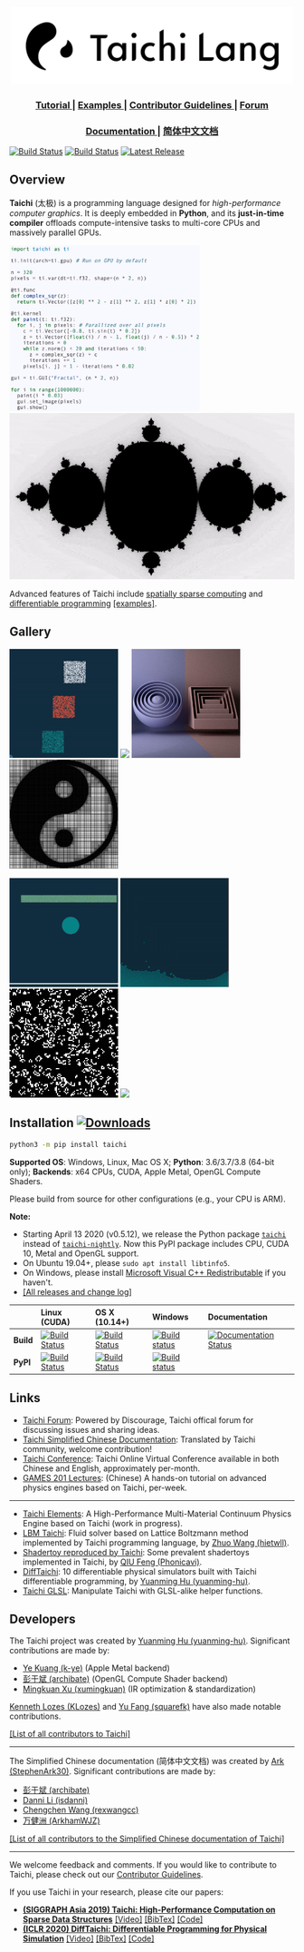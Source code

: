 <div align="center">
  <img width="500px" src="https://github.com/taichi-dev/taichi/raw/master/misc/logo.png">
  <h3> <a href="https://taichi.readthedocs.io/en/stable/hello.html"> Tutorial </a> | <a href="https://github.com/taichi-dev/taichi/tree/master/examples"> Examples </a> | <a href="https://taichi.readthedocs.io/en/stable/contributor_guide.html"> Contributor Guidelines </a> | <a href="https://forum.taichi.graphics/"> Forum </a> </h3>
  <h3> <a href="https://taichi.readthedocs.io/en/stable/"> Documentation </a> | <a href="https://taichi.readthedocs.io/zh_CN/latest/"> 简体中文文档 </a> </h3>
</div>

[![Build Status](https://img.shields.io/travis/taichi-dev/taichi?logo=Travis&branch=master)](https://travis-ci.com/taichi-dev/taichi)
[![Build Status](https://img.shields.io/appveyor/build/yuanming-hu/taichi?logo=AppVeyor)](https://ci.appveyor.com/project/yuanming-hu/taichi/branch/master)
[![Latest Release](https://img.shields.io/github/v/release/taichi-dev/taichi?color=blue)](https://github.com/taichi-dev/taichi/releases/latest)

## Overview

**Taichi** (太极) is a programming language designed for *high-performance computer graphics*. It is deeply embedded in **Python**, and its **just-in-time compiler** offloads compute-intensive tasks to multi-core CPUs and massively parallel GPUs.

<a href="https://github.com/taichi-dev/taichi/blob/master/examples/fractal.py#L1-L31"> <img src="https://github.com/yuanming-hu/public_files/raw/master/graphics/taichi/fractal_code.png" height="293px"></a>  <img src="https://raw.githubusercontent.com/yuanming-hu/public_files/master/graphics/taichi/fractal_small.gif" height="293px">


Advanced features of Taichi include [spatially sparse computing](https://taichi.readthedocs.io/en/latest/sparse.html) and [differentiable programming](https://taichi.readthedocs.io/en/latest/differentiable_programming.html) [[examples]](https://github.com/yuanming-hu/difftaichi).

## Gallery

<a href="https://github.com/taichi-dev/taichi/blob/master/examples/mpm128.py"><img src="https://raw.githubusercontent.com/yuanming-hu/public_files/master/graphics/taichi/mpm128.gif" height="192px"></a> <a href="https://github.com/taichi-dev/taichi/blob/master/examples/stable_fluid.py"> <img src="https://raw.githubusercontent.com/yuanming-hu/public_files/master/graphics/taichi/stable_fluids.gif" height="192px"></a> <a href="https://github.com/taichi-dev/taichi/blob/master/examples/sdf_renderer.py"><img src="https://raw.githubusercontent.com/yuanming-hu/public_files/master/graphics/taichi/sdf_renderer.jpg" height="192px"></a> <a href="https://github.com/taichi-dev/taichi/blob/master/examples/taichi_sparse.py"><img src="https://raw.githubusercontent.com/yuanming-hu/public_files/master/graphics/taichi/sparse_grids.gif" height="192px"></a>

<a href="https://github.com/taichi-dev/taichi/blob/master/examples/mpm_lagrangian_forces.py"><img src="https://raw.githubusercontent.com/yuanming-hu/public_files/master/graphics/taichi/lagrangian.gif" height="192px"></a> <a href="https://github.com/taichi-dev/taichi/blob/master/examples/pbf2d.py"><img src="https://raw.githubusercontent.com/yuanming-hu/public_files/master/graphics/taichi/pbf.gif" height="192px"></a> <a href="https://github.com/taichi-dev/taichi/blob/master/examples/game_of_life.py"><img src="https://raw.githubusercontent.com/yuanming-hu/public_files/master/graphics/taichi/game_of_life.gif" height="192px"></a> <a href="https://github.com/taichi-dev/taichi/blob/master/examples/euler.py"><img src="https://raw.githubusercontent.com/yuanming-hu/public_files/master/graphics/taichi/euler.gif" height="192px"></a>

## Installation [![Downloads](https://pepy.tech/badge/taichi/month)](https://pepy.tech/project/taichi/month)

```bash
python3 -m pip install taichi
```

**Supported OS**: Windows, Linux, Mac OS X; **Python**: 3.6/3.7/3.8 (64-bit only); **Backends**: x64 CPUs, CUDA, Apple Metal, OpenGL Compute Shaders.

Please build from source for other configurations (e.g., your CPU is ARM).

**Note:**
 - Starting April 13 2020 (v0.5.12), we release the Python package [`taichi`](https://pypi.org/project/taichi/) instead of [`taichi-nightly`](https://pypi.org/project/taichi-nightly/). Now this PyPI package includes CPU, CUDA 10, Metal and OpenGL support.
 - On Ubuntu 19.04+, please `sudo apt install libtinfo5`.
 - On Windows, please install [Microsoft Visual C++ Redistributable](https://aka.ms/vs/16/release/vc_redist.x64.exe) if you haven't.
 - [[All releases and change log]](https://github.com/taichi-dev/taichi/releases)

|| **Linux (CUDA)** | **OS X (10.14+)** | **Windows** | **Documentation**|
|:------|:-----|:-----|:-----|:-----|
|**Build**|[![Build Status](http://f11.csail.mit.edu:8080/job/taichi/badge/icon)](http://f11.csail.mit.edu:8080/job/taichi/)| [![Build Status](https://travis-ci.com/taichi-dev/taichi.svg?branch=master)](https://travis-ci.com/taichi-dev/taichi) | [![Build status](https://ci.appveyor.com/api/projects/status/yxm0uniin8xty4j7/branch/master?svg=true)](https://ci.appveyor.com/project/yuanming-hu/taichi/branch/master)| [![Documentation Status](https://readthedocs.org/projects/taichi/badge/?version=latest)](http://taichi.readthedocs.io/en/latest/?badge=latest)|
|**PyPI**|[![Build Status](https://travis-ci.com/yuanming-hu/taichi-wheels-test.svg?branch=master)](https://travis-ci.com/yuanming-hu/taichi-wheels-test)|[![Build Status](https://travis-ci.com/yuanming-hu/taichi-wheels-test.svg?branch=master)](https://travis-ci.com/yuanming-hu/taichi-wheels-test)|[![Build status](https://ci.appveyor.com/api/projects/status/39ar9wa8yd49je7o?svg=true)](https://ci.appveyor.com/project/yuanming-hu/taichi-wheels-test) |

## Links

- [Taichi Forum](https://forum.taichi.graphics): Powered by Discourage, Taichi offical forum for discussing issues and sharing ideas.
- [Taichi Simplified Chinese Documentation](https://github.com/taichi-dev/taichi-docs-zh-cn): Translated by Taichi community, welcome contribution!
- [Taichi Conference](https://github.com/taichi-dev/taichicon): Taichi Online Virtual Conference available in both Chinese and English, approximately per-month.
- [GAMES 201 Lectures](https://github.com/taichi-dev/games201): (Chinese) A hands-on tutorial on advanced physics engines based on Taichi, per-week.

---

- [Taichi Elements](https://github.com/taichi-dev/taichi_elements): A High-Performance Multi-Material Continuum Physics Engine based on Taichi (work in progress).
- [LBM Taichi](https://github.com/hietwll/LBM_Taichi): Fluid solver based on Lattice Boltzmann method implemented by Taichi programming language, by [Zhuo Wang (hietwll)](https://github.com/hietwll).
- [Shadertoy reproduced by Taichi](https://github.com/Phonicavi/Shadertoy-taichi): Some prevalent shadertoys implemented in Taichi, by [QIU Feng (Phonicavi)](https://github.com/Phonicavi).
- [DiffTaichi](https://github.com/yuanming-hu/difftaichi): 10 differentiable physical simulators built with Taichi differentiable programming, by [Yuanming Hu (yuanming-hu)](https://github.com/yuanming-hu).
- [Taichi GLSL](https://github.com/taichi-dev/taichi_glsl): Manipulate Taichi with GLSL-alike helper functions.

## Developers

The Taichi project was created by [Yuanming Hu (yuanming-hu)](https://github.com/yuanming-hu). Significant contributions are made by:
 - [Ye Kuang (k-ye)](https://github.com/k-ye) (Apple Metal backend)
 - [彭于斌 (archibate)](https://github.com/archibate) (OpenGL Compute Shader backend)
 - [Mingkuan Xu (xumingkuan)](https://github.com/xumingkuan) (IR optimization & standardization)

[Kenneth Lozes (KLozes)](https://github.com/KLozes) and [Yu Fang (squarefk)](https://github.com/squarefk) have also made notable contributions.

[[List of all contributors to Taichi]](https://github.com/taichi-dev/taichi/graphs/contributors)

-------------------------------

The Simplified Chinese documentation (简体中文文档) was created by [Ark (StephenArk30)](https://github.com/StephenArk30). Significant contributions are made by:
  - [彭于斌 (archibate)](https://github.com/archibate)
  - [Danni Li (isdanni)](https://github.com/isdanni)
  - [Chengchen Wang (rexwangcc)](https://github.com/rexwangcc)
  - [万健洲 (ArkhamWJZ)](https://github.com/ArkhamWJZ)

[[List of all contributors to the Simplified Chinese documentation of Taichi]](https://github.com/taichi-dev/taichi-docs-zh-cn/graphs/contributors)

-------------------------------

We welcome feedback and comments. If you would like to contribute to Taichi, please check out our [Contributor Guidelines](https://taichi.readthedocs.io/en/latest/contributor_guide.html).

If you use Taichi in your research, please cite our papers:

- [**(SIGGRAPH Asia 2019) Taichi: High-Performance Computation on Sparse Data Structures**](http://taichi.graphics/wp-content/uploads/2019/09/taichi_lang.pdf) [[Video]](https://youtu.be/wKw8LMF3Djo) [[BibTex]](https://raw.githubusercontent.com/taichi-dev/taichi/master/misc/taichi_bibtex.txt) [[Code]](https://github.com/taichi-dev/taichi)
- [**(ICLR 2020) DiffTaichi: Differentiable Programming for Physical Simulation**](https://arxiv.org/abs/1910.00935) [[Video]](https://www.youtube.com/watch?v=Z1xvAZve9aE) [[BibTex]](https://raw.githubusercontent.com/taichi-dev/taichi/master/misc/difftaichi_bibtex.txt) [[Code]](https://github.com/yuanming-hu/difftaichi)
